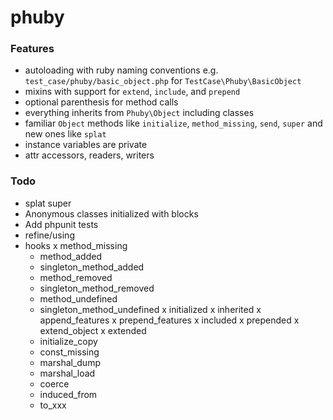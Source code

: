 # phuby

### Features

* autoloading with ruby naming conventions e.g. `test_case/phuby/basic_object.php` for `TestCase\Phuby\BasicObject`
* mixins with support for `extend`, `include`, and `prepend`
* optional parenthesis for method calls
* everything inherits from `Phuby\Object` including classes
* familiar `Object` methods like `initialize`, `method_missing`, `send`, `super` and new ones like `splat`
* instance variables are private
* attr accessors, readers, writers

### Todo

* splat super
* Anonymous classes initialized with blocks
* Add phpunit tests
* refine/using
* hooks
  x method_missing
  - method_added
  - singleton_method_added
  - method_removed
  - singleton_method_removed
  - method_undefined
  - singleton_method_undefined
  x initialized
  x inherited
  x append_features
  x prepend_features
  x included
  x prepended
  x extend_object
  x extended
  - initialize_copy
  - const_missing
  - marshal_dump
  - marshal_load
  - coerce
  - induced_from
  - to_xxx